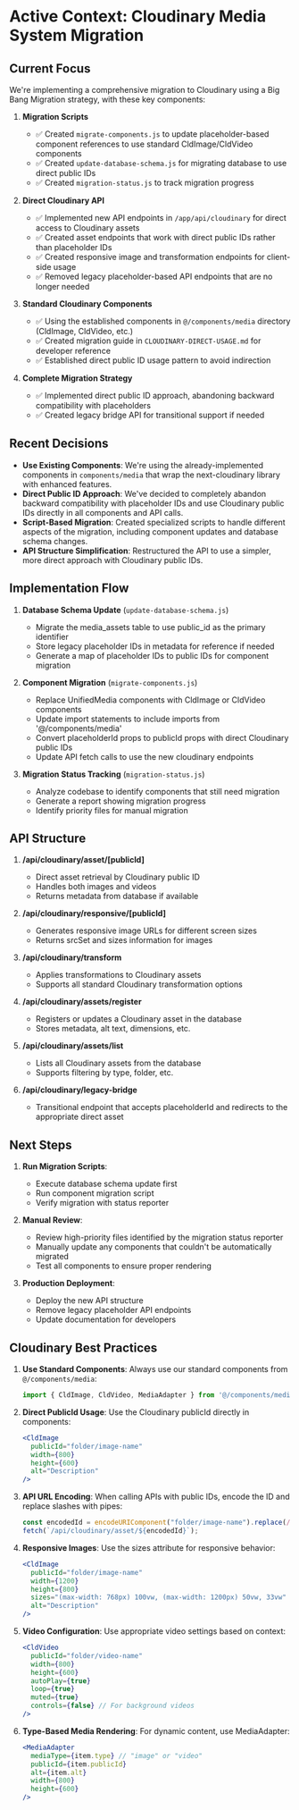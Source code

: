 # Active Context: Cloudinary Media System Migration

## Current Focus

We're implementing a comprehensive migration to Cloudinary using a Big Bang Migration strategy, with these key components:

1. **Migration Scripts**
   - ✅ Created `migrate-components.js` to update placeholder-based component references to use standard CldImage/CldVideo components
   - ✅ Created `update-database-schema.js` for migrating database to use direct public IDs
   - ✅ Created `migration-status.js` to track migration progress

2. **Direct Cloudinary API**
   - ✅ Implemented new API endpoints in `/app/api/cloudinary` for direct access to Cloudinary assets
   - ✅ Created asset endpoints that work with direct public IDs rather than placeholder IDs
   - ✅ Created responsive image and transformation endpoints for client-side usage
   - ✅ Removed legacy placeholder-based API endpoints that are no longer needed

3. **Standard Cloudinary Components**
   - ✅ Using the established components in `@/components/media` directory (CldImage, CldVideo, etc.)
   - ✅ Created migration guide in `CLOUDINARY-DIRECT-USAGE.md` for developer reference
   - ✅ Established direct public ID usage pattern to avoid indirection

4. **Complete Migration Strategy**
   - ✅ Implemented direct public ID approach, abandoning backward compatibility with placeholders
   - ✅ Created legacy bridge API for transitional support if needed

## Recent Decisions

- **Use Existing Components**: We're using the already-implemented components in `components/media` that wrap the next-cloudinary library with enhanced features.
- **Direct Public ID Approach**: We've decided to completely abandon backward compatibility with placeholder IDs and use Cloudinary public IDs directly in all components and API calls.
- **Script-Based Migration**: Created specialized scripts to handle different aspects of the migration, including component updates and database schema changes.
- **API Structure Simplification**: Restructured the API to use a simpler, more direct approach with Cloudinary public IDs.

## Implementation Flow

1. **Database Schema Update** (`update-database-schema.js`)
   - Migrate the media_assets table to use public_id as the primary identifier
   - Store legacy placeholder IDs in metadata for reference if needed
   - Generate a map of placeholder IDs to public IDs for component migration

2. **Component Migration** (`migrate-components.js`)
   - Replace UnifiedMedia components with CldImage or CldVideo components
   - Update import statements to include imports from '@/components/media'
   - Convert placeholderId props to publicId props with direct Cloudinary public IDs
   - Update API fetch calls to use the new cloudinary endpoints

3. **Migration Status Tracking** (`migration-status.js`)
   - Analyze codebase to identify components that still need migration
   - Generate a report showing migration progress
   - Identify priority files for manual migration

## API Structure

1. **/api/cloudinary/asset/[publicId]**
   - Direct asset retrieval by Cloudinary public ID
   - Handles both images and videos
   - Returns metadata from database if available

2. **/api/cloudinary/responsive/[publicId]**
   - Generates responsive image URLs for different screen sizes
   - Returns srcSet and sizes information for images

3. **/api/cloudinary/transform**
   - Applies transformations to Cloudinary assets
   - Supports all standard Cloudinary transformation options

4. **/api/cloudinary/assets/register**
   - Registers or updates a Cloudinary asset in the database
   - Stores metadata, alt text, dimensions, etc.

5. **/api/cloudinary/assets/list**
   - Lists all Cloudinary assets from the database
   - Supports filtering by type, folder, etc.

6. **/api/cloudinary/legacy-bridge**
   - Transitional endpoint that accepts placeholderId and redirects to the appropriate direct asset

## Next Steps

1. **Run Migration Scripts**:
   - Execute database schema update first
   - Run component migration script
   - Verify migration with status reporter

2. **Manual Review**:
   - Review high-priority files identified by the migration status reporter
   - Manually update any components that couldn't be automatically migrated
   - Test all components to ensure proper rendering

3. **Production Deployment**:
   - Deploy the new API structure
   - Remove legacy placeholder API endpoints
   - Update documentation for developers

## Cloudinary Best Practices

1. **Use Standard Components**: Always use our standard components from `@/components/media`:
   ```jsx
   import { CldImage, CldVideo, MediaAdapter } from '@/components/media';
   ```

2. **Direct PublicId Usage**: Use the Cloudinary publicId directly in components:
   ```jsx
   <CldImage 
     publicId="folder/image-name" 
     width={800} 
     height={600} 
     alt="Description" 
   />
   ```

3. **API URL Encoding**: When calling APIs with public IDs, encode the ID and replace slashes with pipes:
   ```js
   const encodedId = encodeURIComponent("folder/image-name").replace(/\//g, '|');
   fetch(`/api/cloudinary/asset/${encodedId}`);
   ```

4. **Responsive Images**: Use the sizes attribute for responsive behavior:
   ```jsx
   <CldImage
     publicId="folder/image-name"
     width={1200}
     height={800}
     sizes="(max-width: 768px) 100vw, (max-width: 1200px) 50vw, 33vw"
     alt="Description"
   />
   ```

5. **Video Configuration**: Use appropriate video settings based on context:
   ```jsx
   <CldVideo
     publicId="folder/video-name"
     width={800}
     height={600}
     autoPlay={true}
     loop={true}
     muted={true}
     controls={false} // For background videos
   />
   ```

6. **Type-Based Media Rendering**: For dynamic content, use MediaAdapter:
   ```jsx
   <MediaAdapter
     mediaType={item.type} // "image" or "video"
     publicId={item.publicId}
     alt={item.alt}
     width={800}
     height={600}
   />
   ```